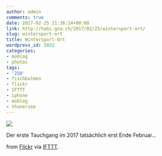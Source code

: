 ```yaml
---
author: admin
comments: true
date: 2017-02-25 21:36:14+00:00
link: http://habi.gna.ch/2017/02/25/wintersport-ort/
slug: wintersport-ort
title: Wintersport-Ort
wordpress_id: 5032
categories:
- moblog
- photos
tags:
- '258'
- fischbalmen
- flickr
- IFTTT
- iphone
- moblog
- thunersee
---
```


![](http://ift.tt/2lRDNH9)  

Der erste Tauchgang im 2017 tatsächlich erst Ende Februar...  

from [Flickr](http://flic.kr/p/Rd4KhK) via [IFTTT](http://ift.tt/1c4nCfM).
